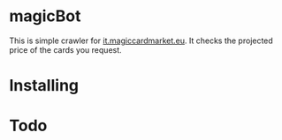 # magicBot
This is simple crawler for [it.magiccardmarket.eu](it.magiccardmarket.eu).
It checks the projected price of the cards you request.
# Installing
# Todo
